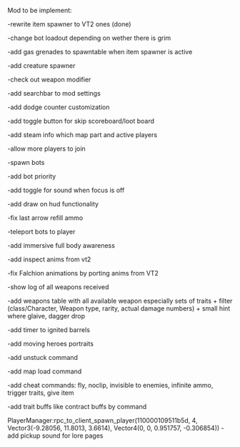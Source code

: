 Mod to be implement:

-rewrite item spawner to VT2 ones (done)

-change bot loadout depending on wether there is grim

-add gas grenades to spawntable when item spawner is active

-add creature spawner

-check out weapon modifier

-add searchbar to mod settings

-add dodge counter customization

-add toggle button for skip scoreboard/loot board

-add steam info which map part and active players

-allow more players to join

-spawn bots

-add bot priority

-add toggle for sound when focus is off

-add draw on hud functionality

-fix last arrow refill ammo

-teleport bots to player

-add immersive full body awareness

-add inspect anims from vt2

-fix Falchion animations by porting anims from VT2

-show log of all weapons received

-add weapons table with all available weapon especially sets of traits + filter (class/Character, Weapon type, rarity, actual damage numbers) + small hint where glaive, dagger drop

-add timer to ignited barrels

-add moving heroes portraits

-add unstuck command

-add map load command

-add cheat commands: fly, noclip, invisible to enemies, infinite ammo, trigger traits, give item

-add trait buffs like contract buffs by command

PlayerManager:rpc_to_client_spawn_player(110000109511b5d, 4, Vector3(-9.28056, 11.8013, 3.6614), Vector4(0, 0, 0.951757, -0.306854))
-add pickup sound for lore pages




